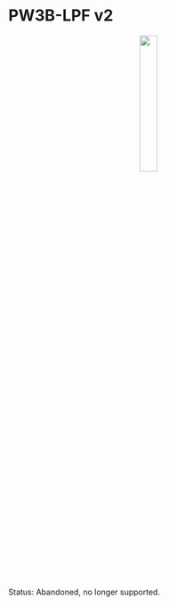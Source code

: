 # PW3B-LPF v2

<p align="center" width="100%">
    <img width="25%" src="https://user-images.githubusercontent.com/127763821/230925146-7342877b-b596-48cb-9574-d2ad54d94166.jpg">
</p>

Status: Abandoned, no longer supported.
   
